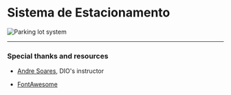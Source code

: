 # Sistema de Estacionamento

![Parking lot system](https://i.imgur.com/QpRVpbC.png)

---
### Special thanks and resources

- [Andre Soares](https://github.com/soaresderik), DIO's instructor

- [FontAwesome](https://fontawesome.com/)
